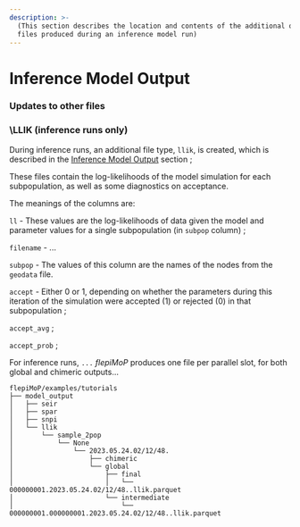 ```yaml
---
description: >-
  (This section describes the location and contents of the additional output
  files produced during an inference model run)
---
```


# Inference Model Output

### Updates to other files

### \LLIK (inference runs only)

During inference runs, an additional file type, `llik`, is created, which is described in the [Inference Model Output](inference-model-output.md) section ;

These files contain the log-likelihoods of the model simulation for each subpopulation, as well as some diagnostics on acceptance.

The meanings of the columns are:

`ll` - These values are the log-likelihoods of data given the model and parameter values for a single subpopulation (in `subpop` column) ;

`filename` - ...

`subpop` - The values of this column are the names of the nodes from the `geodata` file.

`accept` - Either 0 or 1, depending on whether the parameters during this iteration of the simulation were accepted (1) or rejected (0) in that subpopulation ;

`accept_avg`  ;

`accept_prob`  ;





For inference runs, `...` _flepiMoP_ produces one file per parallel slot, for both global and chimeric outputs...

```
flepiMoP/examples/tutorials
├── model_output
│   ├── seir
│   ├── spar
│   ├── snpi
│   └── llik
│       └── sample_2pop
│           └── None
│               └── 2023.05.24.02/12/48.
│                   ├── chimeric
│                   └── global
│                       ├── final
│                       │   └── 000000001.2023.05.24.02/12/48..llik.parquet
│                       └── intermediate
│                           └── 000000001.000000001.2023.05.24.02/12/48..llik.parquet
```
